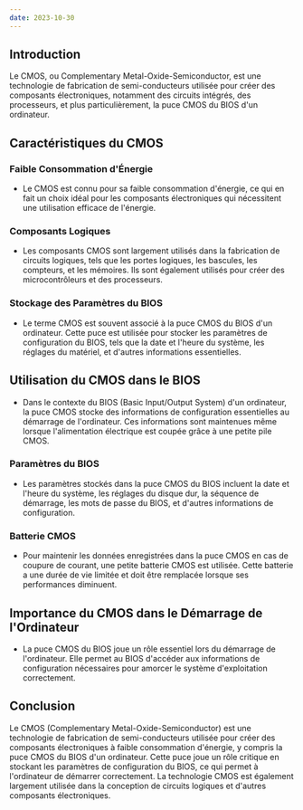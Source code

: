 ```yaml
---
date: 2023-10-30
---
```


## Introduction
Le CMOS, ou Complementary Metal-Oxide-Semiconductor, est une technologie de fabrication de semi-conducteurs utilisée pour créer des composants électroniques, notamment des circuits intégrés, des processeurs, et plus particulièrement, la puce CMOS du BIOS d'un ordinateur.

## Caractéristiques du CMOS

### Faible Consommation d'Énergie
- Le CMOS est connu pour sa faible consommation d'énergie, ce qui en fait un choix idéal pour les composants électroniques qui nécessitent une utilisation efficace de l'énergie.

### Composants Logiques
- Les composants CMOS sont largement utilisés dans la fabrication de circuits logiques, tels que les portes logiques, les bascules, les compteurs, et les mémoires. Ils sont également utilisés pour créer des microcontrôleurs et des processeurs.

### Stockage des Paramètres du BIOS
- Le terme CMOS est souvent associé à la puce CMOS du BIOS d'un ordinateur. Cette puce est utilisée pour stocker les paramètres de configuration du BIOS, tels que la date et l'heure du système, les réglages du matériel, et d'autres informations essentielles.

## Utilisation du CMOS dans le BIOS
- Dans le contexte du BIOS (Basic Input/Output System) d'un ordinateur, la puce CMOS stocke des informations de configuration essentielles au démarrage de l'ordinateur. Ces informations sont maintenues même lorsque l'alimentation électrique est coupée grâce à une petite pile CMOS.

### Paramètres du BIOS
- Les paramètres stockés dans la puce CMOS du BIOS incluent la date et l'heure du système, les réglages du disque dur, la séquence de démarrage, les mots de passe du BIOS, et d'autres informations de configuration.

### Batterie CMOS
- Pour maintenir les données enregistrées dans la puce CMOS en cas de coupure de courant, une petite batterie CMOS est utilisée. Cette batterie a une durée de vie limitée et doit être remplacée lorsque ses performances diminuent.

## Importance du CMOS dans le Démarrage de l'Ordinateur
- La puce CMOS du BIOS joue un rôle essentiel lors du démarrage de l'ordinateur. Elle permet au BIOS d'accéder aux informations de configuration nécessaires pour amorcer le système d'exploitation correctement.

## Conclusion
Le CMOS (Complementary Metal-Oxide-Semiconductor) est une technologie de fabrication de semi-conducteurs utilisée pour créer des composants électroniques à faible consommation d'énergie, y compris la puce CMOS du BIOS d'un ordinateur. Cette puce joue un rôle critique en stockant les paramètres de configuration du BIOS, ce qui permet à l'ordinateur de démarrer correctement. La technologie CMOS est également largement utilisée dans la conception de circuits logiques et d'autres composants électroniques.